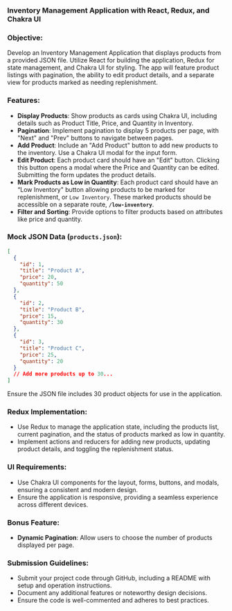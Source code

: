 ### Inventory Management Application with React, Redux, and Chakra UI

### Objective:

Develop an Inventory Management Application that displays products from a provided JSON file. Utilize React for building the application, Redux for state management, and Chakra UI for styling. The app will feature product listings with pagination, the ability to edit product details, and a separate view for products marked as needing replenishment.

### Features:

- **Display Products**: Show products as cards using Chakra UI, including details such as Product Title, Price, and Quantity in Inventory.
- **Pagination**: Implement pagination to display 5 products per page, with "Next" and "Prev" buttons to navigate between pages.
- **Add Product**: Include an "Add Product" button to add new products to the inventory. Use a Chakra UI modal for the input form.
- **Edit Product**: Each product card should have an "Edit" button. Clicking this button opens a modal where the Price and Quantity can be edited. Submitting the form updates the product details.
- **Mark Products as Low in Quantity**: Each product card should have an “Low Inventory" button allowing products to be marked for replenishment, or `Low Inventory`. These marked products should be accessible on a separate route, **`/low-inventory`**.
- **Filter and Sorting**: Provide options to filter products based on attributes like price and quantity.

### Mock JSON Data (`products.json`):

```json
[
  {
    "id": 1,
    "title": "Product A",
    "price": 20,
    "quantity": 50
  },
  {
    "id": 2,
    "title": "Product B",
    "price": 15,
    "quantity": 30
  },
  {
    "id": 3,
    "title": "Product C",
    "price": 25,
    "quantity": 20
  }
  // Add more products up to 30...
]
```

Ensure the JSON file includes 30 product objects for use in the application.

### Redux Implementation:

- Use Redux to manage the application state, including the products list, current pagination, and the status of products marked as low in quantity.
- Implement actions and reducers for adding new products, updating product details, and toggling the replenishment status.

### UI Requirements:

- Use Chakra UI components for the layout, forms, buttons, and modals, ensuring a consistent and modern design.
- Ensure the application is responsive, providing a seamless experience across different devices.

### Bonus Feature:

- **Dynamic Pagination**: Allow users to choose the number of products displayed per page.

### Submission Guidelines:

- Submit your project code through GitHub, including a README with setup and operation instructions.
- Document any additional features or noteworthy design decisions.
- Ensure the code is well-commented and adheres to best practices.
